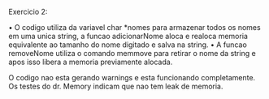 Exercicio 2:

• O codigo utiliza da variavel char *nomes para armazenar todos os nomes em uma unica string, a funcao adicionarNome 
aloca e realoca memoria equivalente ao tamanho do nome digitado e salva na string.
• A funcao removeNome utiliza o comando memmove para retirar o nome da string e apos isso libera a memoria previamente alocada.

O codigo nao esta gerando warnings e esta funcionando completamente. Os testes do dr. Memory indicam que nao tem leak de memoria.
